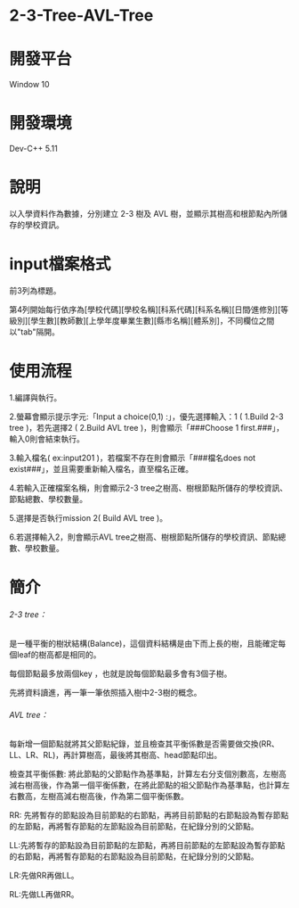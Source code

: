 # 2-3-Tree-AVL-Tree

# 開發平台
Window 10

# 開發環境
Dev-C++ 5.11

# 說明
以入學資料作為數據，分別建立 2-3 樹及 AVL 樹，並顯示其樹高和根節點內所儲存的學校資訊。

# input檔案格式
前3列為標題。

第4列開始每行依序為[學校代碼][學校名稱][科系代碼][科系名稱][日間∕進修別][等級別][學生數][教師數][上學年度畢業生數][縣市名稱][體系別]，不同欄位之間以"tab"隔開。

# 使用流程
1.編譯與執行。

2.螢幕會顯示提示字元:「Input a choice(0,1) :」，優先選擇輸入：1 ( 1.Build 2-3 tree )，若先選擇2 ( 2.Build AVL tree )，則會顯示「###Choose 1 first.###」，輸入0則會結束執行。

3.輸入檔名( ex:input201 )，若檔案不存在則會顯示「###檔名does not exist###」，並且需要重新輸入檔名，直至檔名正確。

4.若輸入正確檔案名稱，則會顯示2-3 tree之樹高、樹根節點所儲存的學校資訊、節點總數、學校數量。

5.選擇是否執行mission 2( Build AVL tree )。

6.若選擇輸入2，則會顯示AVL tree之樹高、樹根節點所儲存的學校資訊、節點總數、學校數量。

# 簡介
###### 2-3 tree：
是一種平衡的樹狀結構(Balance)，這個資料結構是由下而上長的樹，且能確定每個leaf的樹高都是相同的。

每個節點最多放兩個key ，也就是說每個節點最多會有3個子樹。

先將資料讀進，再一筆一筆依照插入樹中2-3樹的概念。

###### AVL tree：
每新增一個節點就將其父節點紀錄，並且檢查其平衡係數是否需要做交換(RR、LL、LR、RL)，再計算樹高，最後將其樹高、head節點印出。

檢查其平衡係數: 將此節點的父節點作為基準點，計算左右分支個別數高，左樹高減右樹高後，作為第一個平衡係數，在將此節點的祖父節點作為基準點，也計算左右數高，左樹高減右樹高後，作為第二個平衡係數。

RR: 先將暫存的節點設為目前節點的右節點，再將目前節點的右節點設為暫存節點的左節點，再將暫存節點的左節點設為目前節點，在紀錄分別的父節點。

LL:先將暫存的節點設為目前節點的左節點，再將目前節點的左節點設為暫存節點的右節點，再將暫存節點的右節點設為目前節點，在紀錄分別的父節點。

LR:先做RR再做LL。

RL:先做LL再做RR。





